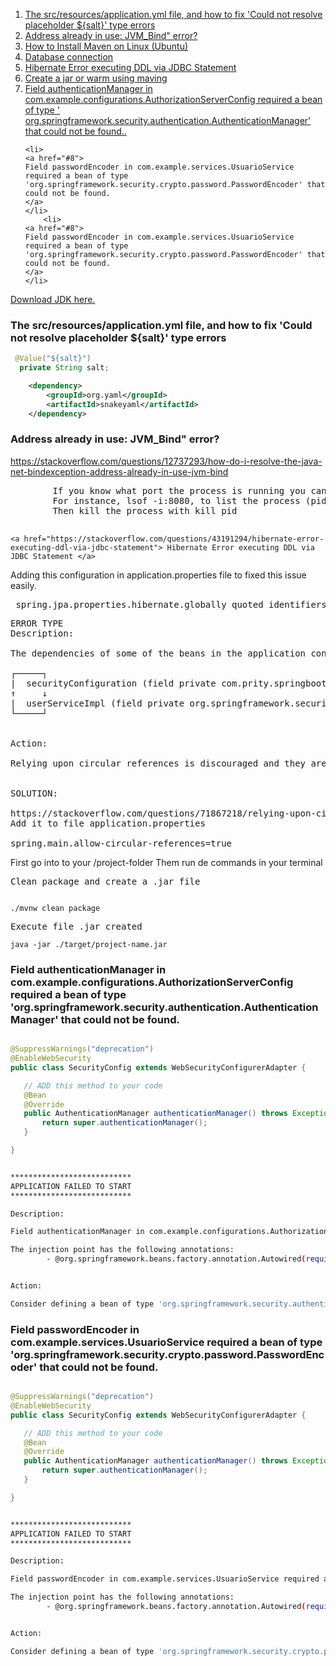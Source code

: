 <ol>
    <li> 
        <a href="#1">
        The src/resources/application.yml file, and how to fix 'Could not resolve placeholder ${salt}' type errors
        </a>
    </li>
    <li>
        <a href="#2">
            Address already in use: JVM_Bind" error?
        </a>
    </li>
    <li>
        <a href="https://www.digitalocean.com/community/tutorials/install-maven-linux-ubuntu">
            How to Install Maven on Linux (Ubuntu)
        </a>
    </li>
    <li>
        <a href="https://github.com/Vicente-jpro/java-problems-solved/blob/main/application.properties">
            Database connection
        </a>
    </li>
    <li>
        <a href="#5"> Hibernate Error executing DDL via JDBC Statement</a>
    </li>
    <li><a href="#6"> Create a jar or warm using maving</a></li>
        <li>
            <a href="#7"> Field authenticationManager in com.example.configurations.AuthorizationServerConfig required a bean of type '       org.springframework.security.authentication.AuthenticationManager' that could not be found..</a>
    </li>
    
    <li>
    <a href="#8"> 
    Field passwordEncoder in com.example.services.UsuarioService required a bean of type 
    'org.springframework.security.crypto.password.PasswordEncoder' that could not be found.
    </a>
    </li>
        <li>
    <a href="#8"> 
    Field passwordEncoder in com.example.services.UsuarioService required a bean of type 
    'org.springframework.security.crypto.password.PasswordEncoder' that could not be found.
    </a>
    </li>
</ol>



<a href="https://jdk.java.net/archive/">Download JDK here.</a>

### The src/resources/application.yml file, and how to fix 'Could not resolve placeholder ${salt}' type errors

<div id="1">

```java
 @Value("${salt}")
  private String salt;
```

```xml
    <dependency>
        <groupId>org.yaml</groupId>
        <artifactId>snakeyaml</artifactId>
    </dependency>
```
</div>

###  Address already in use: JVM_Bind" error?
 https://stackoverflow.com/questions/12737293/how-do-i-resolve-the-java-net-bindexception-address-already-in-use-jvm-bind
<div id="2">
    <pre>
        If you know what port the process is running you can type: lsof -i:port.
        For instance, lsof -i:8080, to list the process (pid) running on port 8080.
        Then kill the process with kill pid
    </pre>
</div>
 
<div id="4">

    <a href="https://stackoverflow.com/questions/43191294/hibernate-error-executing-ddl-via-jdbc-statement"> Hibernate Error executing DDL via JDBC Statement </a>
Adding this configuration in application.properties file to fixed this issue easily.
<pre> spring.jpa.properties.hibernate.globally_quoted_identifiers=true </pre>
</div>


<div id="5">

</div>

<pre>
ERROR TYPE
Description:

The dependencies of some of the beans in the application context form a cycle:

┌─────┐
|  securityConfiguration (field private com.prity.springbootdemo1.service.UserService com.prity.springbootdemo1.config.SecurityConfiguration.userService)
↑     ↓
|  userServiceImpl (field private org.springframework.security.crypto.bcrypt.BCryptPasswordEncoder com.prity.springbootdemo1.service.UserServiceImpl.passwordEncoder)
└─────┘


Action:

Relying upon circular references is discouraged and they are prohibited by default. Update your application to remove the dependency cycle between beans. As a last resort, it may be possible to break the cycle automatically by setting spring.main.allow-circular-references to true.


SOLUTION:

https://stackoverflow.com/questions/71867218/relying-upon-circular-reference-is-discouraged-and-they-are-prohibited-by-defaul
Add it to file application.properties

spring.main.allow-circular-references=true
</pre>

<div id="6">
First go into to your /project-folder
Them run de commands in your terminal

<pre>
Clean package and create a .jar file
</pre>
```bach

./mvnw clean package 
```
<pre>Execute file .jar created</pre>

```bach
java -jar ./target/project-name.jar 
```
</div>







### Field authenticationManager in com.example.configurations.AuthorizationServerConfig required a bean of type 'org.springframework.security.authentication.AuthenticationManager' that could not be found.

<div id="7">

 ```java

@SuppressWarnings("deprecation")
@EnableWebSecurity
public class SecurityConfig extends WebSecurityConfigurerAdapter {

    // ADD this method to your code
    @Bean
    @Override
    public AuthenticationManager authenticationManager() throws Exception {
        return super.authenticationManager();
    }

}
 
 ```
 
    
```bash

***************************
APPLICATION FAILED TO START
***************************

Description:

Field authenticationManager in com.example.configurations.AuthorizationServerConfig required a bean of type 'org.springframework.security.authentication.AuthenticationManager' that could not be found.

The injection point has the following annotations:
        - @org.springframework.beans.factory.annotation.Autowired(required=true)


Action:

Consider defining a bean of type 'org.springframework.security.authentication.AuthenticationManager' in your configuration.

```
</div>






### Field passwordEncoder in com.example.services.UsuarioService required a bean of type 'org.springframework.security.crypto.password.PasswordEncoder' that could not be found.

<div id="8">

 ```java

@SuppressWarnings("deprecation")
@EnableWebSecurity
public class SecurityConfig extends WebSecurityConfigurerAdapter {

    // ADD this method to your code
    @Bean
    @Override
    public AuthenticationManager authenticationManager() throws Exception {
        return super.authenticationManager();
    }

}
 
 ```
 
    
```bash

***************************
APPLICATION FAILED TO START
***************************

Description:

Field passwordEncoder in com.example.services.UsuarioService required a bean of type 'org.springframework.security.crypto.password.PasswordEncoder' that could not be found.

The injection point has the following annotations:
        - @org.springframework.beans.factory.annotation.Autowired(required=true)


Action:

Consider defining a bean of type 'org.springframework.security.crypto.password.PasswordEncoder' in your configuration.

```
</div>


